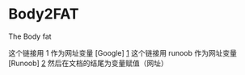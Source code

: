 # Body2FAT
The Body fat

这个链接用 1 作为网址变量 [Google] [1]
这个链接用 runoob 作为网址变量 [Runoob] [2]
然后在文档的结尾为变量赋值（网址）



  [1]: http://www.google.com/
  [2]: http://www.runoob.com/
[baidu]:http://www.baidu.com
[我的主页]:http://www.jianchengss.com
[image-qr-code]: https://gitee.com/jianchengss/resources/raw/master/images/weixin/mp_QR-code/Jason_pinyaxuan_8.jpg
[image-error]: https://www.baidu.com/Jason_pinyaxuan_8.jpg

